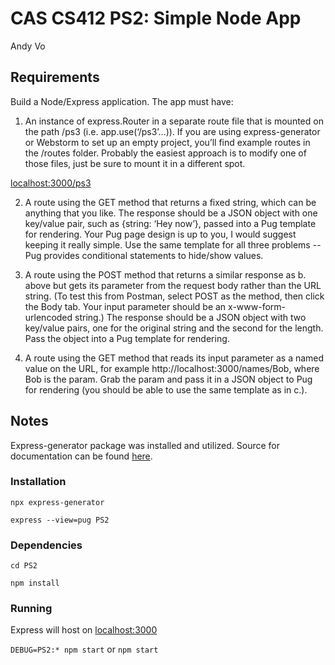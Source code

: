 # CAS CS412 PS2: Simple Node App

Andy Vo

## Requirements

Build a Node/Express application. The app must have:
1. An instance of express.Router in a separate route file that is mounted on the path /ps3 (i.e. app.use(‘/ps3’...)). If you are using express-generator or Webstorm to set up an empty project, you’ll find example routes in the  /routes folder. Probably the easiest approach is to modify one of those files, just be sure to mount it in a different spot.

[localhost:3000/ps3](http://localhost:3000/ps3)

2. A route using the GET method that returns a fixed string, which can be anything that you like. The response should be a JSON object with one key/value pair, such as {string: ‘Hey now’}, passed into a Pug template for rendering. Your Pug page design is up to you, I would suggest keeping it really simple. Use the same template for all three problems -- Pug provides conditional statements to hide/show values.

3. A route using the POST method that returns a similar response as b. above but gets its parameter from the request body rather than the URL string. (To test this from Postman, select POST as the method, then click the Body tab. Your input parameter should be an x-www-form-urlencoded string.) The response should be a JSON object with two key/value pairs, one for the original string and the second for the length. Pass the object into a Pug template for rendering.

4. A route using the GET method that reads its input parameter as a named value on the URL, for example http://localhost:3000/names/Bob, where Bob is the param. Grab the param and pass it in a JSON object to Pug for rendering (you should be able to use the same template as in c.).

## Notes

Express-generator package was installed and utilized. Source for documentation can be found [here](https://expressjs.com/en/starter/generator.html).

### Installation
`npx express-generator`

`express --view=pug PS2`

### Dependencies
`cd PS2`

`npm install`

### Running
Express will host on [localhost:3000](http://localhost:3000/)

`DEBUG=PS2:* npm start` or `npm start`